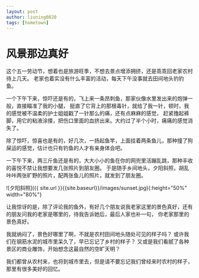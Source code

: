 ```yaml
---
layout: post
author: liuning0820
tags: [hometown]
---
```


# 风景那边真好

这个五一劳动节，想着也是旅游旺季，不想去景点增添拥挤，还是乖乖回老家农村待上几天。
老家也着实没有什么丰富的活动，每天下午没事就去田间地头钓钓鱼。

一个下午下来，惊吓还是有的，飞上来一条昂刺鱼，那家伙像水里发出来的炮弹一般，直接瞄准了我的小腿，
挺直了它背上的那根毒针，就给了我一针，顿时，我的感觉被不温柔的护士姐姐戳了一针那么的痛，还有点麻麻的感觉，
赶紧撸起裤脚，用它的粘液涂搽，把伤口里面的血挤出来。大约过了半个小时，痛痛的感觉消失了。

除了惊吓，惊喜也是有的，好几次，一扬起鱼竿，上面挂着两条鱼儿，那种撞了狗屎运的感觉，估计也只有钓鱼的人才有亲身体会吧。

一下午下来，两三斤鱼还是有的，大大小小的鱼在你的网兜里活蹦乱跳，那种丰收的喜悦不禁让我想要发几张照片到朋友圈。
于是随手乡间地头，夕阳斜照，胡乱咔咔两张旷野的照片，配两张鱼儿的照片，就发到了朋友圈。

![夕阳斜照]({{ site.url }}{{site.baseurl}}/images/sunset.jpg){:height="50%" width="80%"}

让我惊讶的是，除了评论我的鱼外，有好几个朋友说我老家这里的景色真好，还有的朋友问我的老家是哪里的，待我告诉她后，最后人家也补一句，
你老家那里的景色真好。

我就纳闷了，景色好哪里了啊，不就是农村田间地头随处可见的样子吗？
或许我们在钢筋水泥的城市里呆久了，早已忘记了乡村的样子？
又或是我们看腻了各种景区的商业雕饰，开始想念这最自然的空旷天明？

我们都曾从农村来，也将到城市里去，但是请不要忘记我们曾经来时农村的样子，那里有很多美好的回忆。
